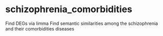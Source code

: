 # schizophrenia_comorbidities
Find DEGs via limma
Find semantic similarities among the schizophrenia and their comorbidities diseases

